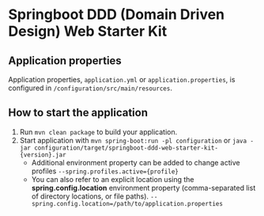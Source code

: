 # Springboot DDD (Domain Driven Design) Web Starter Kit

## Application properties
Application properties, `application.yml` or `application.properties`, is configured in `/configuration/src/main/resources`.

## How to start the application
1. Run `mvn clean package` to build your application.
2. Start application with `mvn spring-boot:run -pl configuration` or `java -jar configuration/target/springboot-ddd-web-starter-kit-{version}.jar`
    * Additional environment property can be added to change active profiles `--spring.profiles.active={profile}`
    * You can also refer to an explicit location using the **spring.config.location** environment property (comma-separated list of directory locations, or file paths). `--spring.config.location=/path/to/application.properties`
